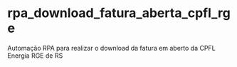 # rpa_download_fatura_aberta_cpfl_rge
Automação RPA para realizar o download da fatura em aberto da CPFL Energia RGE de RS

